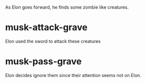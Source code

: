 As Elon goes forward, he finds some zombie like creatures.

# musk-attack-grave
Elon used the sword to attack these creatures

# musk-pass-grave
Elon decides ignore them since their attention seems not on Elon.
